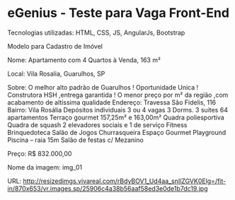 # eGenius - Teste para Vaga Front-End
Tecnologias utilizadas: HTML, CSS, JS, AngularJs, Bootstrap

Modelo para Cadastro de Imóvel

Nome: Apartamento com 4 Quartos à Venda, 163 m²

Local: Vila Rosalia, Guarulhos, SP

Sobre: O melhor alto padrão de Guarulhos ! Oportunidade Unica ! Construtora HSH ,entrega garantida ! O menor preço por m² da região ,com acabamento de altíssima qualidade Endereço: Travessa São Fidelis, 116 Bairro: Vila Rosália Depósitos individuais 3 ou 4 vagas 3 Dorms. 3 suites 64 apartamentos Terraço gourmet 157,25m² e 163,00m² Quadra poliesportiva Quadra de squash 2 elevadores sociais e 1 de serviço Fitness Brinquedoteca Salão de Jogos Churrasqueira Espaço Gourmet Playground Piscina – raia 15m Salão de festas c/ Mezanino

Preço: R$ 832.000,00

Nome da imagem: img_01

URL: http://resizedimgs.vivareal.com/rBdyBOV1_Ud4aa_snIlZGVK0Elg=/fit-in/870x653/vr.images.sp/25906c4a38b56aaf58ed3e0de1b7dc19.jpg
